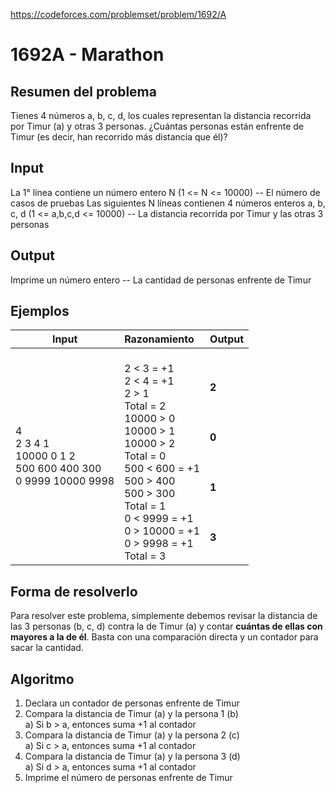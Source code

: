 https://codeforces.com/problemset/problem/1692/A

# 1692A - Marathon

## Resumen del problema
Tienes 4 números a, b, c, d, los cuales representan la distancia recorrida por Timur (a) y otras 3 personas. ¿Cuántas personas están enfrente de Timur (es decir, han recorrido más distancia que él)?

## Input
La 1° línea contiene un número entero N (1 <= N <= 10000) -- El número de casos de pruebas
Las siguientes N líneas contienen 4 números enteros a, b, c, d (1 <= a,b,c,d <= 10000) -- La distancia recorrida por Timur y las otras 3 personas

## Output
Imprime un número entero -- La cantidad de personas enfrente de Timur

## Ejemplos
| Input             | Razonamiento  | Output    |
| ----------------- | :------------ | --------- |
| 4 <br> 2 3 4 1 <br> 10000 0 1 2 <br> 500 600 400 300 <br> 0 9999 10000 9998 | <br> 2 < 3 = +1 <br> 2 < 4 = +1 <br> 2 > 1 <br> Total = 2 <br> 10000 > 0 <br> 10000 > 1 <br> 10000 > 2 <br> Total = 0 <br> 500 < 600 = +1 <br> 500 > 400 <br> 500 > 300 <br> Total = 1 <br> 0 < 9999 = +1 <br> 0 > 10000 = +1 <br> 0 > 9998 = +1 <br> Total = 3             | <br> **2** <br><br><br><br> **0** <br><br><br><br> **1** <br><br><br><br> **3**          |

## Forma de resolverlo
Para resolver este problema, simplemente debemos revisar la distancia de las 3 personas (b, c, d) contra la de Timur (a) y contar **cuántas de ellas con mayores a la de él**. Basta con una comparación directa y un contador para sacar la cantidad.

## Algoritmo
1) Declara un contador de personas enfrente de Timur
2) Compara la distancia de Timur (a) y la persona 1 (b) \
a) Si b > a, entonces suma +1 al contador
3) Compara la distancia de Timur (a) y la persona 2 (c) \
a) Si c > a, entonces suma +1 al contador
4) Compara la distancia de Timur (a) y la persona 3 (d) \
a) Si d > a, entonces suma +1 al contador
5) Imprime el número de personas enfrente de Timur